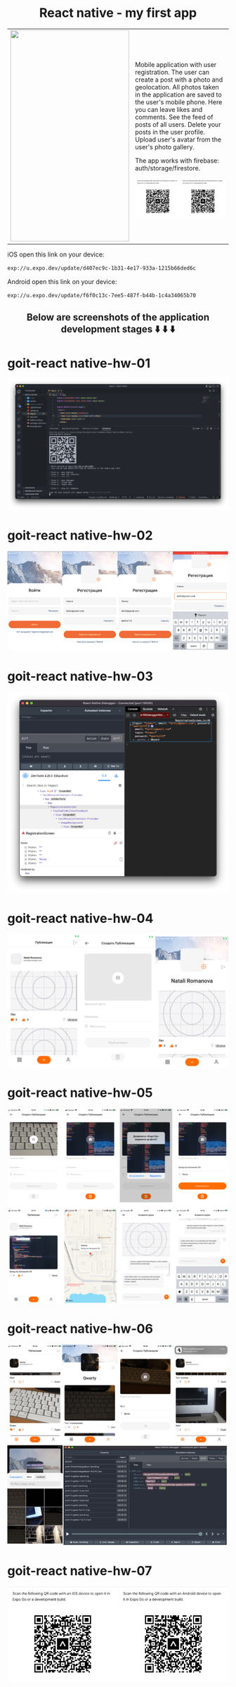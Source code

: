 <h1 align="center">React native - my first app</h1>

<table>
  <tr>
    <td><img src="./assets/screenshot/preview.gif" width=270 height=480></td>
    <td>
    <p>Mobile application with user registration. The user can create a post with a photo and geolocation. All photos taken in the application are saved to the user's mobile phone. Here you can leave likes and comments. See the feed of posts of all users. Delete your posts in the user profile. Upload user's avatar from the user's photo gallery.

The app works with firebase: auth/storage/firestore.</p>
      <img src="./assets/screenshot/hw07.png"> 
    </td>
  </tr>
 </table>

iOS open this link on your device:
```sh
exp://u.expo.dev/update/d407ec9c-1b31-4e17-933a-1215b66ded6c
```

Android open this link on your device:
```sh
exp://u.expo.dev/update/f6f0c13c-7ee5-487f-b44b-1c4a34065b70
```
<h2 align="center">Below are screenshots of the application development stages ⬇️ ⬇️ ⬇️</h2>


# goit-react native-hw-01

![GitHub actions settings](./assets/screenshot/hw01.png)

# goit-react native-hw-02

![GitHub actions settings](./assets/screenshot/hw02.png)

# goit-react native-hw-03

![GitHub actions settings](./assets/screenshot/hw03.png)

# goit-react native-hw-04

![GitHub actions settings](./assets/screenshot/hw04.png)

# goit-react native-hw-05

![GitHub actions settings](./assets/screenshot/hw05.png)

# goit-react native-hw-06

![GitHub actions settings](./assets/screenshot/hw06.png)

# goit-react native-hw-07

![GitHub actions settings](./assets/screenshot/hw07.png)
